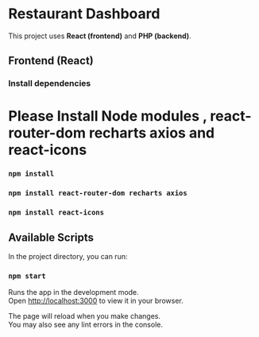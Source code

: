 # Restaurant Dashboard

This project uses **React (frontend)** and **PHP (backend)**.

## Frontend (React)

### Install dependencies

# Please Install Node modules , react-router-dom recharts axios and react-icons

### `npm install`

### `npm install react-router-dom recharts axios`

### `npm install react-icons`

## Available Scripts

In the project directory, you can run:

### `npm start`

Runs the app in the development mode.\
Open [http://localhost:3000](http://localhost:3000) to view it in your browser.

The page will reload when you make changes.\
You may also see any lint errors in the console.
